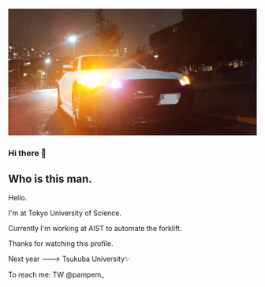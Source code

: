 ![hello](./image/hello.jpg)

### Hi there 👋
Who is this man.
--
Hello.

I'm at Tokyo University of Science.

Currently I'm working at AIST to automate the forklift.

Thanks for watching this profile.


Next year ---> Tsukuba University✨


To reach me: TW @pampem_

<!--
**pampem/pampem** is a ✨ _special_ ✨ repository because its `README.md` (this file) appears on your GitHub profile.

Here are some ideas to get you started:

- 🔭 I’m currently working on ...
- 🌱 I’m currently learning ...
- 👯 I’m looking to collaborate on ...
- 🤔 I’m looking for help with ...
- 💬 Ask me about ...
- 📫 How to reach me: ...
- 😄 Pronouns: ...
- ⚡ Fun fact: ...
-->
